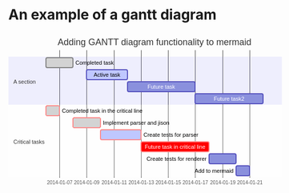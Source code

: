 # An example of a gantt diagram

<svg height="340" fill="#333" aria-labelledby="chart-title-a chart-desc-a" font-family="&quot;trebuchet ms&quot;,verdana,arial,sans-serif" font-size="16px" style="max-width:584px" viewBox="0 0 584 340">
  <g fill="none" font-family="sans-serif" font-size="10" text-anchor="middle" transform="translate(75 290)">
    <path d="M.5-255V.5h434V-255"/>
    <g stroke="#d3d3d3" opacity=".8" shape-rendering="crispEdges" transform="translate(27.5)">
      <line y2="-255" stroke="currentColor"/>
      <text y="3" fill="#333" stroke="none" dy="1em" font-family="&quot;trebuchet ms&quot;,verdana,arial,sans-serif">2014-01-07</text>
    </g>
    <g stroke="#d3d3d3" opacity=".8" shape-rendering="crispEdges" transform="translate(81.5)">
      <line y2="-255" stroke="currentColor"/>
      <text y="3" fill="#333" stroke="none" dy="1em" font-family="&quot;trebuchet ms&quot;,verdana,arial,sans-serif">2014-01-09</text>
    </g>
    <g stroke="#d3d3d3" opacity=".8" shape-rendering="crispEdges" transform="translate(136.5)">
      <line y2="-255" stroke="currentColor"/>
      <text y="3" fill="#333" stroke="none" dy="1em" font-family="&quot;trebuchet ms&quot;,verdana,arial,sans-serif">2014-01-11</text>
    </g>
    <g stroke="#d3d3d3" opacity=".8" shape-rendering="crispEdges" transform="translate(190.5)">
      <line y2="-255" stroke="currentColor"/>
      <text y="3" fill="#333" stroke="none" dy="1em" font-family="&quot;trebuchet ms&quot;,verdana,arial,sans-serif">2014-01-13</text>
    </g>
    <g stroke="#d3d3d3" opacity=".8" shape-rendering="crispEdges" transform="translate(244.5)">
      <line y2="-255" stroke="currentColor"/>
      <text y="3" fill="#333" stroke="none" dy="1em" font-family="&quot;trebuchet ms&quot;,verdana,arial,sans-serif">2014-01-15</text>
    </g>
    <g stroke="#d3d3d3" opacity=".8" shape-rendering="crispEdges" transform="translate(298.5)">
      <line y2="-255" stroke="currentColor"/>
      <text y="3" fill="#333" stroke="none" dy="1em" font-family="&quot;trebuchet ms&quot;,verdana,arial,sans-serif">2014-01-17</text>
    </g>
    <g stroke="#d3d3d3" opacity=".8" shape-rendering="crispEdges" transform="translate(353.5)">
      <line y2="-255" stroke="currentColor"/>
      <text y="3" fill="#333" stroke="none" dy="1em" font-family="&quot;trebuchet ms&quot;,verdana,arial,sans-serif">2014-01-19</text>
    </g>
    <g stroke="#d3d3d3" opacity=".8" shape-rendering="crispEdges" transform="translate(407.5)">
      <line y2="-255" stroke="currentColor"/>
      <text y="3" fill="#333" stroke="none" dy="1em" font-family="&quot;trebuchet ms&quot;,verdana,arial,sans-serif">2014-01-21</text>
    </g>
  </g>
  <rect width="546.5" height="24" y="48" fill="rgba(102,102,255,.49)" opacity=".2"/>
  <rect width="546.5" height="24" y="144" fill="#fff" opacity=".2"/>
  <rect width="546.5" height="24" y="168" fill="#fff" opacity=".2"/>
  <rect width="546.5" height="24" y="72" fill="rgba(102,102,255,.49)" opacity=".2"/>
  <rect width="546.5" height="24" y="192" fill="#fff" opacity=".2"/>
  <rect width="546.5" height="24" y="96" fill="rgba(102,102,255,.49)" opacity=".2"/>
  <rect width="546.5" height="24" y="216" fill="#fff" opacity=".2"/>
  <rect width="546.5" height="24" y="120" fill="rgba(102,102,255,.49)" opacity=".2"/>
  <rect width="546.5" height="24" y="240" fill="#fff" opacity=".2"/>
  <rect width="546.5" height="24" y="264" fill="#fff" opacity=".2"/>
  <rect width="54" height="20" x="75" y="50" fill="#d3d3d3" stroke="gray" stroke-width="2" rx="3" ry="3" transform-origin="102px 60px"/>
  <rect width="27" height="20" x="75" y="146" fill="#d3d3d3" stroke="#f88" stroke-width="2" cursor="pointer" rx="3" ry="3" shape-rendering="crispEdges" transform-origin="88.5px 156px"/>
  <rect width="55" height="20" x="129" y="170" fill="#d3d3d3" stroke="#f88" stroke-width="2" cursor="pointer" rx="3" ry="3" shape-rendering="crispEdges" transform-origin="156.5px 180px"/>
  <rect width="82" height="20" x="156" y="74" fill="#bfc7ff" stroke="#534fbc" stroke-width="2" rx="3" ry="3" transform-origin="197px 84px"/>
  <rect width="81" height="20" x="184" y="194" fill="#bfc7ff" stroke="#f88" stroke-width="2" rx="3" ry="3" transform-origin="224.5px 204px"/>
  <rect width="135" height="20" x="238" y="98" fill="#8a90dd" stroke="#534fbc" stroke-width="2" rx="3" ry="3" transform-origin="305.5px 108px"/>
  <rect width="136" height="20" x="265" y="218" fill="red" stroke="#f88" stroke-width="2" rx="3" ry="3" transform-origin="333px 228px"/>
  <rect width="136" height="20" x="373" y="122" fill="#8a90dd" stroke="#534fbc" stroke-width="2" rx="3" ry="3" transform-origin="441px 132px"/>
  <rect width="54" height="20" x="401" y="242" fill="#8a90dd" stroke="#534fbc" stroke-width="2" rx="3" ry="3" transform-origin="428px 252px"/>
  <rect width="27" height="20" x="455" y="266" fill="#8a90dd" stroke="#534fbc" stroke-width="2" rx="3" ry="3" transform-origin="468.5px 276px"/>
  <text x="134" y="63.5" fill="#000" font-family="var(--mermaid-font-family)" font-size="11" text-anchor="start">Completed task            </text>
  <text x="107" y="159.5" fill="#000" font-family="var(--mermaid-font-family)" font-size="11" text-anchor="start">Completed task in the critical line </text>
  <text x="189" y="183.5" fill="#000" font-family="var(--mermaid-font-family)" font-size="11" text-anchor="start">Implement parser and jison          </text>
  <text x="197" y="87.5" fill="#000" font-family="var(--mermaid-font-family)" font-size="11" text-anchor="middle">Active task               </text>
  <text x="270" y="207.5" fill="#000" font-family="var(--mermaid-font-family)" font-size="11" text-anchor="start">Create tests for parser             </text>
  <text x="305.5" y="111.5" fill="#fff" font-family="var(--mermaid-font-family)" font-size="11" text-anchor="middle">Future task               </text>
  <text x="333" y="231.5" fill="#fff" font-family="var(--mermaid-font-family)" font-size="11" text-anchor="middle">Future task in critical line        </text>
  <text x="441" y="135.5" fill="#fff" font-family="var(--mermaid-font-family)" font-size="11" text-anchor="middle">Future task2               </text>
  <text x="396" y="255.5" fill="#000" font-size="11" text-anchor="end">Create tests for renderer           </text>
  <text x="450" y="279.5" fill="#000" font-size="11" text-anchor="end">Add to mermaid                      </text>
  <text x="10" y="98" dy="0em" font-family="var(--mermaid-font-family)" font-size="11"><tspan x="10" alignment-baseline="central">A section</tspan></text>
  <text x="10" y="218" dy="0em" font-family="var(--mermaid-font-family)" font-size="11"><tspan x="10" alignment-baseline="central">Critical tasks</tspan></text>
  <line x1="85750" x2="85750" y1="25" y2="315" fill="none" stroke="red" stroke-width="2px"/>
  <text x="292" y="25" font-family="var(--mermaid-font-family)" font-size="18px" text-anchor="middle">Adding GANTT diagram functionality to mermaid</text>
</svg>

